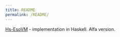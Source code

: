```yaml
---
title: README
permalink: /README/
---
```


[Hs-EsoVM](/hs-esovm/) - implementation in Haskell. Alfa version.
